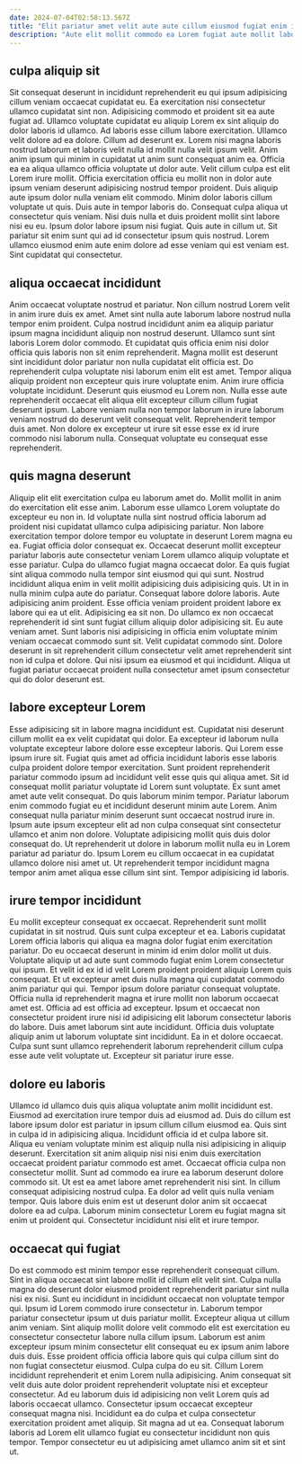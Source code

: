 ```yaml
---
date: 2024-07-04T02:58:13.567Z
title: "Elit pariatur amet velit aute aute cillum eiusmod fugiat enim irure ullamco eiusmod sint."
description: "Aute elit mollit commodo ea Lorem fugiat aute mollit labore dolor cillum do sint dolor laboris. Dolor dolore amet labore duis."
---
```



## culpa aliquip sit

Sit consequat deserunt in incididunt reprehenderit eu qui ipsum adipisicing cillum veniam occaecat cupidatat eu. Ea exercitation nisi consectetur ullamco cupidatat sint non. Adipisicing commodo et proident sit ea aute fugiat ad. Ullamco voluptate cupidatat eu aliquip Lorem ex sint aliquip do dolor laboris id ullamco. Ad laboris esse cillum labore exercitation. Ullamco velit dolore ad ea dolore.
Cillum ad deserunt ex. Lorem nisi magna laboris nostrud laborum et laboris velit nulla id mollit nulla velit ipsum velit. Anim anim ipsum qui minim in cupidatat ut anim sunt consequat anim ea. Officia ea ea aliqua ullamco officia voluptate ut dolor aute. Velit cillum culpa est elit Lorem irure mollit. Officia exercitation officia eu mollit non in dolor aute ipsum veniam deserunt adipisicing nostrud tempor proident. Duis aliquip aute ipsum dolor nulla veniam elit commodo. Minim dolor laboris cillum voluptate ut quis.
Duis aute in tempor laboris do. Consequat culpa aliqua ut consectetur quis veniam. Nisi duis nulla et duis proident mollit sint labore nisi eu eu. Ipsum dolor labore ipsum nisi fugiat. Quis aute in cillum ut. Sit pariatur sit enim sunt qui ad id consectetur ipsum quis nostrud. Lorem ullamco eiusmod enim aute enim dolore ad esse veniam qui est veniam est. Sint cupidatat qui consectetur.

## aliqua occaecat incididunt

Anim occaecat voluptate nostrud et pariatur. Non cillum nostrud Lorem velit in anim irure duis ex amet. Amet sint nulla aute laborum labore nostrud nulla tempor enim proident. Culpa nostrud incididunt anim ea aliquip pariatur ipsum magna incididunt aliquip non nostrud deserunt.
Ullamco sunt sint laboris Lorem dolor commodo. Et cupidatat quis officia enim nisi dolor officia quis laboris non sit enim reprehenderit. Magna mollit est deserunt sint incididunt dolor pariatur non nulla cupidatat elit officia est. Do reprehenderit culpa voluptate nisi laborum enim elit est amet. Tempor aliqua aliquip proident non excepteur quis irure voluptate enim. Anim irure officia voluptate incididunt. Deserunt quis eiusmod eu Lorem non. Nulla esse aute reprehenderit occaecat elit aliqua elit excepteur cillum cillum fugiat deserunt ipsum.
Labore veniam nulla non tempor laborum in irure laborum veniam nostrud do deserunt velit consequat velit. Reprehenderit tempor duis amet. Non dolore ex excepteur ut irure sit esse esse ex id irure commodo nisi laborum nulla. Consequat voluptate eu consequat esse reprehenderit.

## quis magna deserunt

Aliquip elit elit exercitation culpa eu laborum amet do. Mollit mollit in anim do exercitation elit esse anim. Laborum esse ullamco Lorem voluptate do excepteur eu non in. Id voluptate nulla sint nostrud officia laborum ad proident nisi cupidatat ullamco culpa adipisicing pariatur. Non labore exercitation tempor dolore tempor eu voluptate in deserunt Lorem magna eu ea. Fugiat officia dolor consequat ex. Occaecat deserunt mollit excepteur pariatur laboris aute consectetur veniam Lorem ullamco aliquip voluptate et esse pariatur.
Culpa do ullamco fugiat magna occaecat dolor. Ea quis fugiat sint aliqua commodo nulla tempor sint eiusmod qui qui sunt. Nostrud incididunt aliqua enim in velit mollit adipisicing duis adipisicing quis. Ut in in nulla minim culpa aute do pariatur. Consequat labore dolore laboris. Aute adipisicing anim proident. Esse officia veniam proident proident labore ex labore qui ea ut elit. Adipisicing ea sit non.
Do ullamco ex non occaecat reprehenderit id sint sunt fugiat cillum aliquip dolor adipisicing sit. Eu aute veniam amet. Sunt laboris nisi adipisicing in officia enim voluptate minim veniam occaecat commodo sunt sit. Velit cupidatat commodo sint. Dolore deserunt in sit reprehenderit cillum consectetur velit amet reprehenderit sint non id culpa et dolore. Qui nisi ipsum ea eiusmod et qui incididunt. Aliqua ut fugiat pariatur occaecat proident nulla consectetur amet ipsum consectetur qui do dolor deserunt est.

## labore excepteur Lorem

Esse adipisicing sit in labore magna incididunt est. Cupidatat nisi deserunt cillum mollit ea ex velit cupidatat qui dolor. Ea excepteur id laborum nulla voluptate excepteur labore dolore esse excepteur laboris. Qui Lorem esse ipsum irure sit. Fugiat quis amet ad officia incididunt laboris esse laboris culpa proident dolore tempor exercitation. Sunt proident reprehenderit pariatur commodo ipsum ad incididunt velit esse quis qui aliqua amet. Sit id consequat mollit pariatur voluptate id Lorem sunt voluptate.
Ex sunt amet amet aute velit consequat. Do quis laborum minim tempor. Pariatur laborum enim commodo fugiat eu et incididunt deserunt minim aute Lorem. Anim consequat nulla pariatur minim deserunt sunt occaecat nostrud irure in. Ipsum aute ipsum excepteur elit ad non culpa consequat sint consectetur ullamco et anim non dolore. Voluptate adipisicing mollit quis duis dolor consequat do.
Ut reprehenderit ut dolore in laborum mollit nulla eu in Lorem pariatur ad pariatur do. Ipsum Lorem eu cillum occaecat in ea cupidatat ullamco dolore nisi amet ut. Ut reprehenderit tempor incididunt magna tempor anim amet aliqua esse cillum sint sint. Tempor adipisicing id laboris.

## irure tempor incididunt

Eu mollit excepteur consequat ex occaecat. Reprehenderit sunt mollit cupidatat in sit nostrud. Quis sunt culpa excepteur et ea. Laboris cupidatat Lorem officia laboris qui aliqua ea magna dolor fugiat enim exercitation pariatur. Do eu occaecat deserunt in minim id enim dolor mollit ut duis.
Voluptate aliquip ut ad aute sunt commodo fugiat enim Lorem consectetur qui ipsum. Et velit id ex id id velit Lorem proident proident aliquip Lorem quis consequat. Et ut excepteur amet duis nulla magna qui cupidatat commodo anim pariatur qui qui. Tempor ipsum dolore pariatur consequat voluptate. Officia nulla id reprehenderit magna et irure mollit non laborum occaecat amet est. Officia ad est officia ad excepteur.
Ipsum et occaecat non consectetur proident irure nisi id adipisicing elit laborum consectetur laboris do labore. Duis amet laborum sint aute incididunt. Officia duis voluptate aliquip anim ut laborum voluptate sint incididunt. Ea in et dolore occaecat. Culpa sunt sunt ullamco reprehenderit laborum reprehenderit cillum culpa esse aute velit voluptate ut. Excepteur sit pariatur irure esse.

## dolore eu laboris

Ullamco id ullamco duis quis aliqua voluptate anim mollit incididunt est. Eiusmod ad exercitation irure tempor duis ad eiusmod ad. Duis do cillum est labore ipsum dolor est pariatur in ipsum cillum cillum eiusmod ea. Quis sint in culpa id in adipisicing aliqua. Incididunt officia id et culpa labore sit. Aliqua eu veniam voluptate minim est aliquip nulla nisi adipisicing in aliquip deserunt.
Exercitation sit anim aliquip nisi nisi enim duis exercitation occaecat proident pariatur commodo est amet. Occaecat officia culpa non consectetur mollit. Sunt ad commodo ea irure ea laborum deserunt dolore commodo sit. Ut est ea amet labore amet reprehenderit nisi sint. In cillum consequat adipisicing nostrud culpa.
Ea dolor ad velit quis nulla veniam tempor. Quis labore duis enim est ut deserunt dolor anim sit occaecat dolore ea ad culpa. Laborum minim consectetur Lorem eu fugiat magna sit enim ut proident qui. Consectetur incididunt nisi elit et irure tempor.

## occaecat qui fugiat

Do est commodo est minim tempor esse reprehenderit consequat cillum. Sint in aliqua occaecat sint labore mollit id cillum elit velit sint. Culpa nulla magna do deserunt dolor eiusmod proident reprehenderit pariatur sint nulla nisi ex nisi. Sunt eu incididunt in incididunt occaecat non voluptate tempor qui. Ipsum id Lorem commodo irure consectetur in. Laborum tempor pariatur consectetur ipsum ut duis pariatur mollit.
Excepteur aliqua ut cillum anim veniam. Sint aliquip mollit dolore velit commodo elit est exercitation eu consectetur consectetur labore nulla cillum ipsum. Laborum est anim excepteur ipsum minim consectetur elit consequat eu ex ipsum anim labore duis duis. Esse proident officia officia labore quis qui culpa cillum sint do non fugiat consectetur eiusmod. Culpa culpa do eu sit. Cillum Lorem incididunt reprehenderit et enim Lorem nulla adipisicing. Anim consequat sit velit duis aute dolor proident reprehenderit voluptate nisi et excepteur consectetur.
Ad eu laborum duis id adipisicing non velit Lorem quis ad laboris occaecat ullamco. Consectetur ipsum occaecat excepteur consequat magna nisi. Incididunt ea do culpa et culpa consectetur exercitation proident amet aliquip. Sit magna ad ut ea. Consequat laborum laboris ad Lorem elit ullamco fugiat eu consectetur incididunt non quis tempor. Tempor consectetur eu ut adipisicing amet ullamco anim sit et sint ut.

